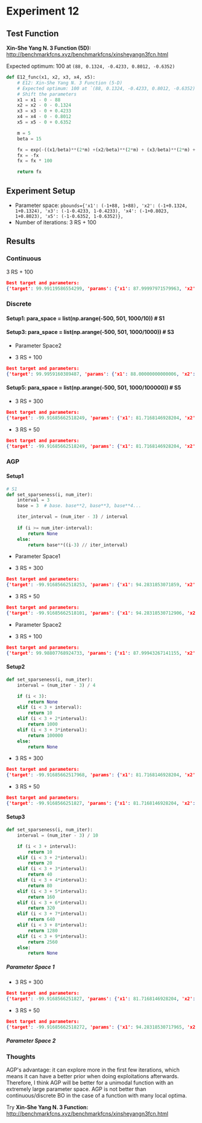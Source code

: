 # Experiment 12

## Test Function

**Xin-She Yang N. 3 Function (5D):** <http://benchmarkfcns.xyz/benchmarkfcns/xinsheyangn3fcn.html>

Expected optimum: 100 at `(88, 0.1324, -0.4233, 0.8012, -0.6352)`

```python
def E12_func(x1, x2, x3, x4, x5):
    # E12: Xin-She Yang N. 3 Function (5-D)
    # Expected optimum: 100 at `(88, 0.1324, -0.4233, 0.8012, -0.6352)`
    # Shift the parameters
    x1 = x1 - 0 - 88
    x2 = x2 - 0 - 0.1324
    x3 = x3 - 0 + 0.4233
    x4 = x4 - 0 - 0.8012
    x5 = x5 - 0 + 0.6352

    m = 5
    beta = 15

    fx = exp(-((x1/beta)**(2*m) +(x2/beta)**(2*m) + (x3/beta)**(2*m) + (x4/beta)**(2*m) +  (x5/beta)**(2*m))) - 2 * exp(-(x1**2+x2**2+x3**2+x4**2+x5**2)) * (cos(x1))**2 * (cos(x2))**2 * (cos(x3))**2 * (cos(x4))**2 * (cos(x5))**2
    fx = -fx
    fx = fx * 100

    return fx
```

## Experiment Setup

* Parameter space: `pbounds={'x1': (-1+88, 1+88), 'x2': (-1+0.1324, 1+0.1324), 'x3': (-1-0.4233, 1-0.4233), 'x4': (-1+0.8023, 1+0.8023), 'x5': (-1-0.6352, 1-0.6352)},`
* Number of iterations: 3 RS + 100

## Results

### Continuous

3 RS + 100

```json
Best target and parameters: 
{'target': 99.99119586554299, 'params': {'x1': 87.99997971579963, 'x2': 0.13498460486346725, 'x3': -0.41948569786388606, 'x4': 0.8006809133853552, 'x5': -0.6359154395694298}}
```

### Discrete

#### Setup1: para_space = list(np.arange(-500, 501, 1000/10)) # S1

#### Setup3: para_space = list(np.arange(-500, 501, 1000/1000)) # S3

* Parameter Space2

* 3 RS + 100

```json
Best target and parameters: 
{'target': 99.9959160389487, 'params': {'x1': 88.00000000000006, 'x2': 0.1323999999999459, 'x3': -0.4203000000000543, 'x4': 0.8023000000000013, 'x5': -0.6351999999999434}}
```


#### Setup5: para_space = list(np.arange(-500, 501, 1000/100000)) # S5

* 3 RS + 300

```json
Best target and parameters: 
{'target': -99.91685662518249, 'params': {'x1': 81.7168146928204, 'x2': 6.415585307182357, 'x3': -6.7064853071795865, 'x4': 7.085485307182357, 'x5': 5.647985307182357}}
```

* 3 RS + 50

```json
Best target and parameters: 
{'target': -99.91685662518249, 'params': {'x1': 81.7168146928204, 'x2': 6.415585307182357, 'x3': -6.7064853071795865, 'x4': 7.085485307182357, 'x5': 5.647985307182357}}
```

### AGP

#### Setup1

```python
# S1
def set_sparseness(i, num_iter):
    interval = 3
    base = 3  # base. base**2, base**3, base**4...

    iter_interval = (num_iter - 3) / interval
    
    if (i >= num_iter-interval):
        return None
    else:
        return base**((i-3) // iter_interval)
```

* Parameter Space1

* 3 RS + 300

```json
Best target and parameters: 
{'target': -99.91685662518253, 'params': {'x1': 94.2831853071859, 'x2': 6.415585307179692, 'x3': 5.859885307179693, 'x4': 7.085485307179693, 'x5': -6.918385307179586}}
```

* 3 RS + 50

```json
Best target and parameters: 
{'target': -99.91685662518101, 'params': {'x1': 94.28318530712906, 'x2': 6.415585307217884, 'x3': -6.7064853071795865, 'x4': 7.085485307217884, 'x5': 5.647985307217884}}
```

* Parameter Space2

* 3 RS + 100

```json
Best target and parameters: 
{'target': 99.98807768924733, 'params': {'x1': 87.99943267141155, 'x2': 0.13139620692504048, 'x3': -0.4276622549408249, 'x4': 0.8002952527517636, 'x5': -0.6322624277448817}}
```

#### Setup2

```python
def set_sparseness(i, num_iter):
    interval = (num_iter - 3) / 4

    if (i < 3):
        return None
    elif (i < 3 + interval):
        return 10
    elif (i < 3 + 2*interval):
        return 1000
    elif (i < 3 + 3*interval):
        return 100000
    else:
        return None
```

* 3 RS + 300

```json
Best target and parameters: 
{'target': -99.91685662517968, 'params': {'x1': 81.7168146928204, 'x2': 6.415585307217884, 'x3': -6.7064853071795865, 'x4': 7.085485307217884, 'x5': 5.647985307217884}}
```

* 3 RS + 50

```json
Best target and parameters: 
{'target': -99.9168566251827, 'params': {'x1': 81.7168146928204, 'x2': 6.415585307179692, 'x3': -6.7064853071795865, 'x4': 7.085485307179693, 'x5': 5.647985307179693}}
```

#### Setup3

```python
def set_sparseness(i, num_iter):
    interval = (num_iter - 3) / 10

    if (i < 3 + interval):
        return 10
    elif (i < 3 + 2*interval):
        return 20
    elif (i < 3 + 3*interval):
        return 40
    elif (i < 3 + 4*interval):
        return 80
    elif (i < 3 + 5*interval):
        return 160
    elif (i < 3 + 6*interval):
        return 320
    elif (i < 3 + 7*interval):
        return 640
    elif (i < 3 + 8*interval):
        return 1280
    elif (i < 3 + 9*interval):
        return 2560
    else:
        return None
```

##### Parameter Space 1

* 3 RS + 300

```json
Best target and parameters: 
{'target': -99.9168566251827, 'params': {'x1': 81.7168146928204, 'x2': 6.415585307179657, 'x3': 5.859885307179657, 'x4': 7.085485307179657, 'x5': 5.647985307179657}}
```

* 3 RS + 50

```json
Best target and parameters: 
{'target': -99.91685662518272, 'params': {'x1': 94.28318530717965, 'x2': -6.150785307179587, 'x3': 5.859885307179586, 'x4': 7.085485307179586, 'x5': 5.647985307179586}}
```

##### Parameter Space 2


### Thoughts

AGP's advantage: it can explore more in the first few iterations, which means it can have a better prior when doing exploitations afterwards.
Therefore, I think AGP will be better for a unimodal function with an extremely large parameter space. AGP is not better than continuous/discrete BO in the
case of a function with many local optima.

Try **Xin-She Yang N. 3 Function:** <http://benchmarkfcns.xyz/benchmarkfcns/xinsheyangn3fcn.html>
